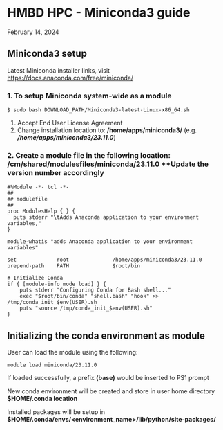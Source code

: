 # HMBD HPC - Miniconda3 guide 
February 14, 2024​

## Miniconda3 setup​  
Latest Miniconda installer links, visit https://docs.anaconda.com/free/miniconda/ 

### 1. To setup Miniconda system-wide as a module
````
$ sudo bash DOWNLOAD_PATH/Miniconda3-latest-Linux-x86_64.sh
````
1. Accept End User License Agreement
2. Change installation location to: **/home/apps/miniconda3/<version>** (e.g. ***/home/apps/miniconda3/23.11.0***)

### 2. Create a module file in the following location: /cm/shared/modulesfiles/miniconda/23.11.0 **Update the version number accordingly
````
#%Module -*- tcl -*-
##
## modulefile
##
proc ModulesHelp { } {
  puts stderr "\tAdds Anaconda application to your environment variables,"
}

module-whatis "adds Anaconda application to your environment variables"

set             root              /home/apps/miniconda3/23.11.0
prepend-path    PATH              $root/bin

# Initialize Conda
if { [module-info mode load] } {
    puts stderr "Configuring Conda for Bash shell..."
    exec "$root/bin/conda" "shell.bash" "hook" >> /tmp/conda_init_$env(USER).sh
    puts "source /tmp/conda_init_$env(USER).sh"
}
````

## Initializing the conda environment as module
User can load the module using the following:
````
module load miniconda/23.11.0
````

If loaded successfully, a prefix **(base)** would be inserted to PS1 prompt

New conda environment will be created and store in user home directory **$HOME/.conda location**

Installed packages will be setup in **$HOME/.conda/envs/<environment_name>/lib/python<version>/site-packages/**
